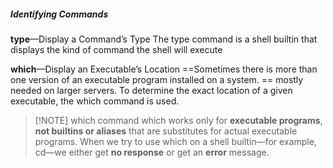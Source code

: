 ##### **Identifying Commands**
**type**—Display a Command’s Type
The type command is a shell builtin that displays the kind of command the
shell will execute

**which**—Display an Executable’s Location
==Sometimes there is more than one version of an executable program installed on a system. ==
 mostly needed on larger servers. To determine the exact location of a given executable, the which command is used.
> [!NOTE] which command 
which works only for **executable programs**, **not builtins or aliases** that
are substitutes for actual executable programs. When we try to use which on
a shell builtin—for example, cd—we either get **no response** or get an **error**
message.
